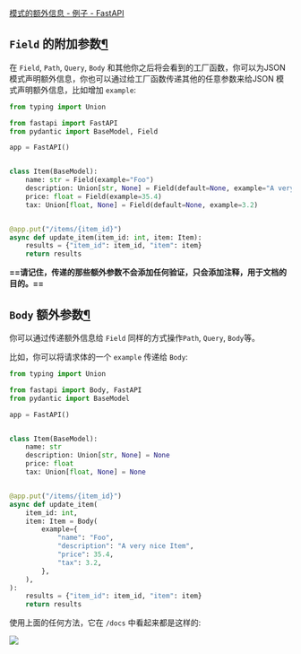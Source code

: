 
[模式的额外信息 - 例子 - FastAPI](https://fastapi.tiangolo.com/zh/tutorial/schema-extra-example/)

## `Field` 的附加参数[¶](https://fastapi.tiangolo.com/zh/tutorial/schema-extra-example/#field)

在 `Field`, `Path`, `Query`, `Body` 和其他你之后将会看到的工厂函数，你可以为JSON 模式声明额外信息，你也可以通过给工厂函数传递其他的任意参数来给JSON 模式声明额外信息，比如增加 `example`:

```python
from typing import Union

from fastapi import FastAPI
from pydantic import BaseModel, Field

app = FastAPI()


class Item(BaseModel):
    name: str = Field(example="Foo")
    description: Union[str, None] = Field(default=None, example="A very nice Item")
    price: float = Field(example=35.4)
    tax: Union[float, None] = Field(default=None, example=3.2)


@app.put("/items/{item_id}")
async def update_item(item_id: int, item: Item):
    results = {"item_id": item_id, "item": item}
    return results
```

**==请记住，传递的那些额外参数不会添加任何验证，只会添加注释，用于文档的目的。==**

## `Body` 额外参数[¶](https://fastapi.tiangolo.com/zh/tutorial/schema-extra-example/#body)

你可以通过传递额外信息给 `Field` 同样的方式操作`Path`, `Query`, `Body`等。

比如，你可以将请求体的一个 `example` 传递给 `Body`:

```python
from typing import Union

from fastapi import Body, FastAPI
from pydantic import BaseModel

app = FastAPI()


class Item(BaseModel):
    name: str
    description: Union[str, None] = None
    price: float
    tax: Union[float, None] = None


@app.put("/items/{item_id}")
async def update_item(
    item_id: int,
    item: Item = Body(
        example={
            "name": "Foo",
            "description": "A very nice Item",
            "price": 35.4,
            "tax": 3.2,
        },
    ),
):
    results = {"item_id": item_id, "item": item}
    return results
```

使用上面的任何方法，它在 `/docs` 中看起来都是这样的:

![](https://fastapi.tiangolo.com/img/tutorial/body-fields/image01.png)
